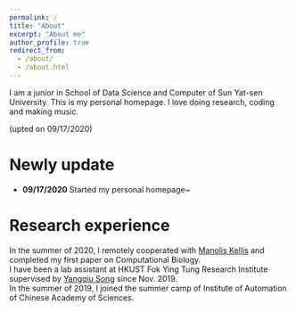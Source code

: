 ```yaml
---
permalink: /
title: "About"
excerpt: "About me"
author_profile: true
redirect_from: 
  - /about/
  - /about.html
---
```


I am a junior in School of Data Science and Computer of Sun Yat-sen University. This is my personal homepage. 
I love doing research, coding and making music.

(upted on 09/17/2020)

Newly update
====
* **09/17/2020** Started my personal homepage~




Research experience
=====
In the summer of 2020, I remotely cooperated with [Manolis Kellis][kellis_bio] and completed my first paper on Computational Biology. <br>
I have been a lab assistant at HKUST Fok Ying Tung Research Institute supervised by [Yangqiu Song][song_bio] since Nov. 2019.<br>
In the summer of 2019, I joined the summer camp of Institute of Automation of Chinese Academy of Sciences.<br>


[kellis_bio]:http://web.mit.edu/manoli/
[song_bio]:http://www.cse.ust.hk/~yqsong/

